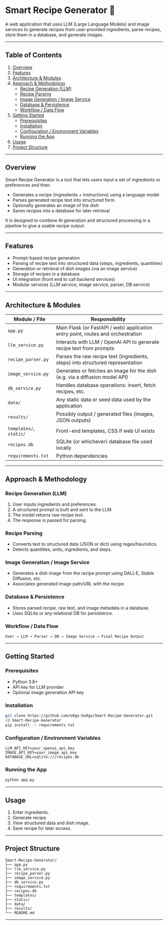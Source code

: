 # Smart Recipe Generator 🥣

A web application that uses LLM (Large Language Models) and image services to generate recipes from user‑provided ingredients, parse recipes, store them in a database, and generate images.  

---

## Table of Contents

1. [Overview](#overview)  
2. [Features](#features)  
3. [Architecture & Modules](#architecture--modules)  
4. [Approach & Methodology](#approach--methodology)  
   - [Recipe Generation (LLM)](#recipe-generation-llm)  
   - [Recipe Parsing](#recipe-parsing)  
   - [Image Generation / Image Service](#image-generation--image-service)  
   - [Database & Persistence](#database--persistence)  
   - [Workflow / Data Flow](#workflow--data-flow)  
5. [Getting Started](#getting-started)  
   - [Prerequisites](#prerequisites)  
   - [Installation](#installation)  
   - [Configuration / Environment Variables](#configuration--environment-variables)  
   - [Running the App](#running-the-app)  
6. [Usage](#usage)  
7. [Project Structure](#project-structure)  

---

## Overview

Smart Recipe Generator is a tool that lets users input a set of ingredients or preferences and then:

- Generates a recipe (ingredients + instructions) using a language model  
- Parses generated recipe text into structured form  
- Optionally generates an image of the dish  
- Saves recipes into a database for later retrieval  

It is designed to combine AI generation and structured processing in a pipeline to give a usable recipe output.

---

## Features

- Prompt-based recipe generation  
- Parsing of recipe text into structured data (steps, ingredients, quantities)  
- Generation or retrieval of dish images (via an image service)  
- Storage of recipes in a database  
- UI integration (front end to call backend services)  
- Modular services (LLM service, image service, parser, DB service)  

---

## Architecture & Modules

| Module / File | Responsibility |
|---|---|
| `app.py` | Main Flask (or FastAPI / web) application entry point, routes and orchestration |
| `llm_service.py` | Interacts with LLM / OpenAI API to generate recipe text from prompts |
| `recipe_parser.py` | Parses the raw recipe text (ingredients, steps) into structured representation |
| `image_service.py` | Generates or fetches an image for the dish (e.g. via a diffusion model API) |
| `db_service.py` | Handles database operations: insert, fetch recipes, etc. |
| `data/` | Any static data or seed data used by the application |
| `results/` | Possibly output / generated files (images, JSON outputs) |
| `templates/`, `static/` | Front-end templates, CSS if web UI exists |
| `recipes.db` | SQLite (or whichever) database file used locally |
| `requirements.txt` | Python dependencies |

---

## Approach & Methodology

### Recipe Generation (LLM)
1. User inputs ingredients and preferences.  
2. A structured prompt is built and sent to the LLM.  
3. The model returns raw recipe text.  
4. The response is passed for parsing.

### Recipe Parsing
- Converts text to structured data (JSON or dict) using regex/heuristics.  
- Detects quantities, units, ingredients, and steps.

### Image Generation / Image Service
- Generates a dish image from the recipe prompt using DALL·E, Stable Diffusion, etc.  
- Associates generated image path/URL with the recipe.

### Database & Persistence
- Stores parsed recipe, raw text, and image metadata in a database.  
- Uses SQLite or any relational DB for persistence.

### Workflow / Data Flow
```
User → LLM → Parser → DB → Image Service → Final Recipe Output
```

---

## Getting Started

### Prerequisites
- Python 3.8+  
- API key for LLM provider  
- Optional image generation API key

### Installation
```bash
git clone https://github.com/o0ga-bo0ga/Smart-Recipe-Generator.git
cd Smart-Recipe-Generator
pip install -r requirements.txt
```

### Configuration / Environment Variables
```
LLM_API_KEY=your_openai_api_key
IMAGE_API_KEY=your_image_api_key
DATABASE_URL=sqlite:///recipes.db
```

### Running the App
```bash
python app.py
```

---

## Usage
1. Enter ingredients.  
2. Generate recipe.  
3. View structured data and dish image.  
4. Save recipe for later access.

---

## Project Structure
```
Smart-Recipe-Generator/
├── app.py
├── llm_service.py
├── recipe_parser.py
├── image_service.py
├── db_service.py
├── requirements.txt
├── recipes.db
├── templates/
├── static/
├── data/
├── results/
└── README.md
```

---
